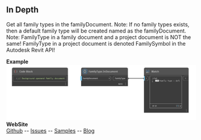 ﻿## In Depth  
Get all family types in the familyDocument.
Note: If no family types exists, then a default family type will be created named as the familyDocument.
Note: FamilyType in a family document and a project document is NOT the same! FamilyType in a project document is denoted FamilySymbol in the Autodesk Revit API!  

**Example**  
![Illustration](./Orchid.RevitFamily.FamilyType.InDocument(familyDocument).png)  
**WebSite**  
[Github](https://github.com/erfajo/OrchidForDynamo) -- [Issues](https://github.com/erfajo/OrchidForDynamo/issues) -- [Samples](https://github.com/erfajo/OrchidForDynamo/tree/master/Samples) -- [Blog](https://erfajo.blogspot.com)
